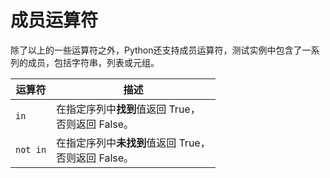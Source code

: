 # 成员运算符
除了以上的一些运算符之外，Python还支持成员运算符，测试实例中包含了一系列的成员，包括字符串，列表或元组。

| 运算符   | 描述                                                    |
| -------- | ------------------------------------------------------- |
| `in`     | 在指定序列中**找到**值返回 True，<br>否则返回 False。   |
| `not in` | 在指定序列中**未找到**值返回 True，<br>否则返回 False。 |

